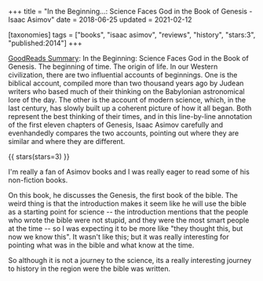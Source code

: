 +++
title = "In the Beginning...: Science Faces God in the Book of Genesis - Isaac Asimov"
date = 2018-06-25
updated = 2021-02-12

[taxonomies]
tags = ["books", "isaac asimov", "reviews", "history", "stars:3",
"published:2014"]
+++

[GoodReads Summary](https://www.goodreads.com/book/show/39341052-in-the-beginning):
In the Beginning: Science Faces God in the Book of Genesis. The beginning of
time. The origin of life. In our Western civilization, there are two
influential accounts of beginnings. One is the biblical account, compiled more
than two thousand years ago by Judean writers who based much of their thinking
on the Babylonian astronomical lore of the day. The other is the account of
modern science, which, in the last century, has slowly built up a coherent
picture of how it all began. Both represent the best thinking of their times,
and in this line-by-line annotation of the first eleven chapters of Genesis,
Isaac Asimov carefully and evenhandedly compares the two accounts, pointing
out where they are similar and where they are different.

<!-- more -->

{{ stars(stars=3) }}

I'm really a fan of Asimov books and I was really eager to read some of his
non-fiction books.

On this book, he discusses the Genesis, the first book of the bible. The weird
thing is that the introduction makes it seem like he will use the bible as a
starting point for science -- the introduction mentions that the people who
wrote the bible were not stupid, and they were the most smart people at the
time -- so I was expecting it to be more like "they thought this, but now we
know this". It wasn't like this; but it was really interesting for pointing
what was in the bible and what know at the time.

So although it is not a journey to the science, its a really interesting
journey to history in the region were the bible was written.
